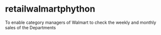 # retailwalmartphython
To enable category  managers of Walmart to check the weekly and monthly sales of the Departments
